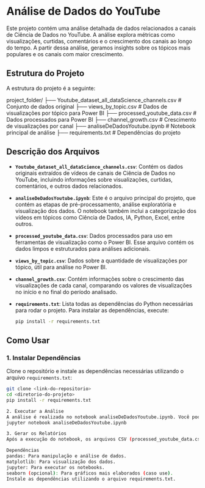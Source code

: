 # Análise de Dados do YouTube

Este projeto contém uma análise detalhada de dados relacionados a canais de Ciência de Dados no YouTube. A análise explora métricas como visualizações, curtidas, comentários e o crescimento dos canais ao longo do tempo. A partir dessa análise, geramos insights sobre os tópicos mais populares e os canais com maior crescimento.

## Estrutura do Projeto

A estrutura do projeto é a seguinte:

project_folder/ 
├── Youtube_dataset_all_dataScience_channels.csv # Conjunto de dados original 
├── views_by_topic.csv # Dados de visualizações por tópico para Power BI 
├── processed_youtube_data.csv # Dados processados para Power BI 
├── channel_growth.csv # Crescimento de visualizações por canal 
├── analiseDeDadosYoutube.ipynb # Notebook principal de análise 
├── requirements.txt # Dependências do projeto


## Descrição dos Arquivos

- **`Youtube_dataset_all_dataScience_channels.csv`**: Contém os dados originais extraídos de vídeos de canais de Ciência de Dados no YouTube, incluindo informações sobre visualizações, curtidas, comentários, e outros dados relacionados.
  
- **`analiseDeDadosYoutube.ipynb`**: Este é o arquivo principal do projeto, que contém as etapas de pré-processamento, análise exploratória e visualização dos dados. O notebook também inclui a categorização dos vídeos em tópicos como Ciência de Dados, IA, Python, Excel, entre outros.

- **`processed_youtube_data.csv`**: Dados processados para uso em ferramentas de visualização como o Power BI. Esse arquivo contém os dados limpos e estruturados para análises adicionais.

- **`views_by_topic.csv`**: Dados sobre a quantidade de visualizações por tópico, útil para análise no Power BI.

- **`channel_growth.csv`**: Contém informações sobre o crescimento das visualizações de cada canal, comparando os valores de visualizações no início e no final do período analisado.

- **`requirements.txt`**: Lista todas as dependências do Python necessárias para rodar o projeto. Para instalar as dependências, execute:

    ```bash
    pip install -r requirements.txt
    ```

## Como Usar

### 1. Instalar Dependências

Clone o repositório e instale as dependências necessárias utilizando o arquivo `requirements.txt`:

```bash
git clone <link-do-repositorio>
cd <diretorio-do-projeto>
pip install -r requirements.txt

2. Executar a Análise
A análise é realizada no notebook analiseDeDadosYoutube.ipynb. Você pode abrir e executar as células diretamente em um ambiente Jupyter Notebook ou JupyterLab:
jupyter notebook analiseDeDadosYoutube.ipynb

3. Gerar os Relatórios
Após a execução do notebook, os arquivos CSV (processed_youtube_data.csv, views_by_topic.csv, e channel_growth.csv) serão gerados. Esses arquivos podem ser usados para criar visualizações adicionais ou serem importados para o Power BI para análise mais profunda.

Dependências
pandas: Para manipulação e análise de dados.
matplotlib: Para visualização dos dados.
jupyter: Para executar os notebooks.
seaborn (opcional): Para gráficos mais elaborados (caso use).
Instale as dependências utilizando o arquivo requirements.txt.